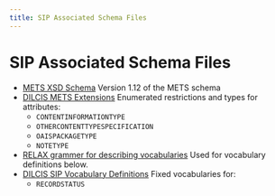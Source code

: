 ```yaml
---
title: SIP Associated Schema Files
---
```

SIP Associated Schema Files
=======================

- [METS XSD Schema](./mets.xsd)
  Version 1.12 of the METS schema
- [DILCIS METS Extensions](./DILCISExtensionSIPMETS.xsd)
  Enumerated restrictions and types for attributes:
  + `CONTENTINFORMATIONTYPE`
  + `OTHERCONTENTTYPESPECIFICATION`
  + `OAISPACKAGETYPE`
  + `NOTETYPE`
- [RELAX grammer for describing vocabularies](DILCISVocabularies.rng)
  Used for vocabulary definitions below.
- [DILCIS SIP Vocabulary Definitions](./DILCISVocabulariesSIP.xml)
  Fixed vocabularies for:
  + `RECORDSTATUS`

